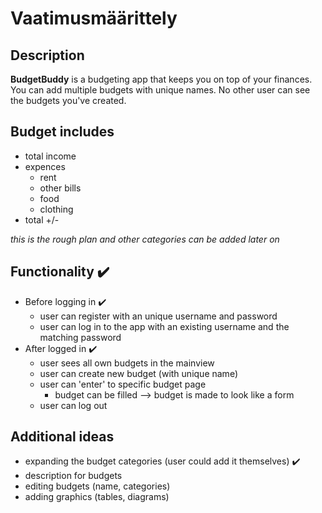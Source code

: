 # Vaatimusmäärittely

## Description

**BudgetBuddy** is a budgeting app that keeps you on top of your finances. You can add multiple budgets with unique names. No other user can see the budgets you've created.

## Budget includes

- total income
- expences
    - rent
    - other bills
    - food
    - clothing
- total +/-

*this is the rough plan and other categories can be added later on*

## Functionality ✔️

- Before logging in ✔️
    - user can register with an unique username and password
    - user can log in to the app with an existing username and the matching password
- After logged in ✔️
    - user sees all own budgets in the mainview
    - user can create new budget (with unique name)
    - user can 'enter' to specific budget page
        - budget can be filled --> budget is made to look like a form
    - user can log out

## Additional ideas

- expanding the budget categories (user could add it themselves) ✔️
- description for budgets
- editing budgets (name, categories)
- adding graphics (tables, diagrams)